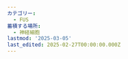 ```yaml
---
カテゴリー:
  - FUS
蓄積する場所:
  - 神経細胞
lastmod: '2025-03-05'
last_edited: 2025-02-27T00:00:00.000Z
---
```



